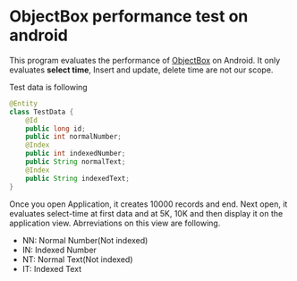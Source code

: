 # ObjectBox performance test on android

This program evaluates the performance of [ObjectBox](https://objectbox.io/) on Android.
It only evaluates __select time__, Insert and update, delete time are not our scope.

Test data is following
```java
@Entity
class TestData {
	@Id
	public long id;
	public int normalNumber;
	@Index
	public int indexedNumber;
	public String normalText;
	@Index
	public String indexedText;
}

```

Once you open Application, it creates 10000 records and end.
Next open, it evaluates select-time at first data and at 5K, 10K and then display it on the application view.
Abrreviations on this view are following.
- NN: Normal Number(Not indexed)
- IN: Indexed Number
- NT: Normal Text(Not indexed)
- IT: Indexed Text








